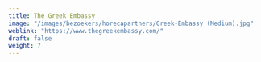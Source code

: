 ```yaml
---
title: The Greek Embassy
image: "/images/bezoekers/horecapartners/Greek-Embassy (Medium).jpg"
weblink: "https://www.thegreekembassy.com/"
draft: false
weight: 7
---
```



